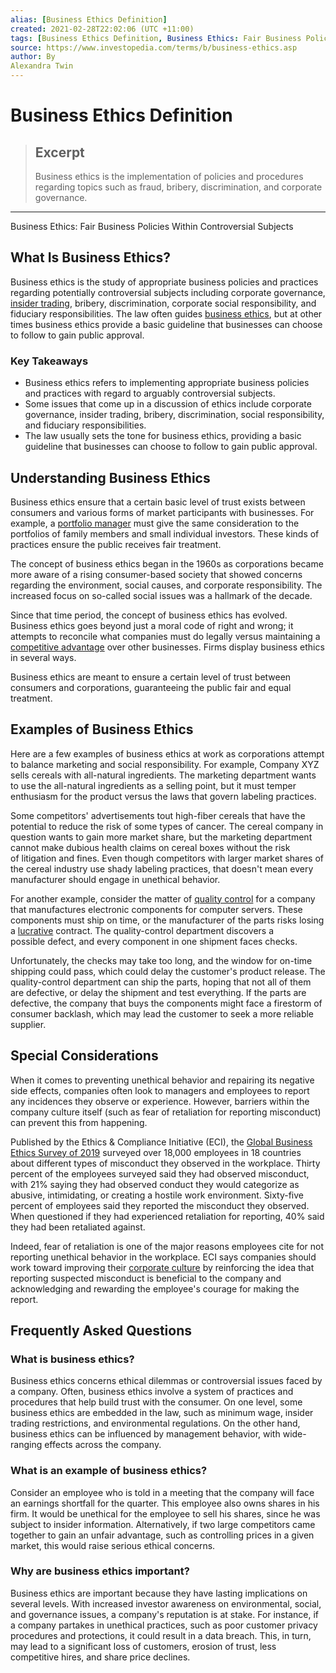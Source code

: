 ```yaml
---
alias: [Business Ethics Definition]
created: 2021-02-28T22:02:06 (UTC +11:00)
tags: [Business Ethics Definition, Business Ethics: Fair Business Policies Within Controversial Subjects]
source: https://www.investopedia.com/terms/b/business-ethics.asp
author: By
Alexandra Twin
---
```


# Business Ethics Definition

> ## Excerpt
> Business ethics is the implementation of policies and procedures regarding topics such as fraud, bribery, discrimination, and corporate governance.

---

Business Ethics: Fair Business Policies Within Controversial Subjects
## What Is Business Ethics?

Business ethics is the study of appropriate business policies and practices regarding potentially controversial subjects including corporate governance, [insider trading](https://www.investopedia.com/terms/i/insidertrading.asp), bribery, discrimination, corporate social responsibility, and fiduciary responsibilities. The law often guides [business ethics](https://www.investopedia.com/ask/answers/040815/why-are-business-ethics-important.asp), but at other times business ethics provide a basic guideline that businesses can choose to follow to gain public approval.

### Key Takeaways

-   Business ethics refers to implementing appropriate business policies and practices with regard to arguably controversial subjects.
-   Some issues that come up in a discussion of ethics include corporate governance, insider trading, bribery, discrimination, social responsibility, and fiduciary responsibilities.
-   The law usually sets the tone for business ethics, providing a basic guideline that businesses can choose to follow to gain public approval.

## Understanding Business Ethics

Business ethics ensure that a certain basic level of trust exists between consumers and various forms of market participants with businesses. For example, a [portfolio manager](https://www.investopedia.com/terms/p/portfoliomanager.asp) must give the same consideration to the portfolios of family members and small individual investors. These kinds of practices ensure the public receives fair treatment.

The concept of business ethics began in the 1960s as corporations became more aware of a rising consumer-based society that showed concerns regarding the environment, social causes, and corporate responsibility. The increased focus on so-called social issues was a hallmark of the decade.

Since that time period, the concept of business ethics has evolved. Business ethics goes beyond just a moral code of right and wrong; it attempts to reconcile what companies must do legally versus maintaining a [competitive advantage](https://www.investopedia.com/terms/c/competitive_advantage.asp) over other businesses. Firms display business ethics in several ways.

Business ethics are meant to ensure a certain level of trust between consumers and corporations, guaranteeing the public fair and equal treatment.

## Examples of Business Ethics

Here are a few examples of business ethics at work as corporations attempt to balance marketing and social responsibility. For example, Company XYZ sells cereals with all-natural ingredients. The marketing department wants to use the all-natural ingredients as a selling point, but it must temper enthusiasm for the product versus the laws that govern labeling practices.

Some competitors' advertisements tout high-fiber cereals that have the potential to reduce the risk of some types of cancer. The cereal company in question wants to gain more market share, but the marketing department cannot make dubious health claims on cereal boxes without the risk of litigation and fines. Even though competitors with larger market shares of the cereal industry use shady labeling practices, that doesn't mean every manufacturer should engage in unethical behavior.

For another example, consider the matter of [quality control](https://www.investopedia.com/terms/q/quality-control.asp) for a company that manufactures electronic components for computer servers. These components must ship on time, or the manufacturer of the parts risks losing a [lucrative](https://www.investopedia.com/terms/l/lucrative.asp) contract. The quality-control department discovers a possible defect, and every component in one shipment faces checks.

Unfortunately, the checks may take too long, and the window for on-time shipping could pass, which could delay the customer's product release. The quality-control department can ship the parts, hoping that not all of them are defective, or delay the shipment and test everything. If the parts are defective, the company that buys the components might face a firestorm of consumer backlash, which may lead the customer to seek a more reliable supplier.

## Special Considerations

When it comes to preventing unethical behavior and repairing its negative side effects, companies often look to managers and employees to report any incidences they observe or experience. However, barriers within the company culture itself (such as fear of retaliation for reporting misconduct) can prevent this from happening.

Published by the Ethics & Compliance Initiative (ECI), the [Global Business Ethics Survey of 2019](https://www.ethics.org/workplace-behavior-business-ethics-compliance-report-2019/) surveyed over 18,000 employees in 18 countries about different types of misconduct they observed in the workplace. Thirty percent of the employees surveyed said they had observed misconduct, with 21% saying they had observed conduct they would categorize as abusive, intimidating, or creating a hostile work environment. Sixty-five percent of employees said they reported the misconduct they observed. When questioned if they had experienced retaliation for reporting, 40% said they had been retaliated against.

Indeed, fear of retaliation is one of the major reasons employees cite for not reporting unethical behavior in the workplace. ECI says companies should work toward improving their [corporate culture](https://www.investopedia.com/terms/c/corporate-culture.asp) by reinforcing the idea that reporting suspected misconduct is beneficial to the company and acknowledging and rewarding the employee's courage for making the report.

## Frequently Asked Questions

### What is business ethics?

Business ethics concerns ethical dilemmas or controversial issues faced by a company. Often, business ethics involve a system of practices and procedures that help build trust with the consumer. On one level, some business ethics are embedded in the law, such as minimum wage, insider trading restrictions, and environmental regulations. On the other hand, business ethics can be influenced by management behavior, with wide-ranging effects across the company.

### What is an example of business ethics?

Consider an employee who is told in a meeting that the company will face an earnings shortfall for the quarter. This employee also owns shares in his firm. It would be unethical for the employee to sell his shares, since he was subject to insider information. Alternatively, if two large competitors came together to gain an unfair advantage, such as controlling prices in a given market, this would raise serious ethical concerns.

### Why are business ethics important?

Business ethics are important because they have lasting implications on several levels. With increased investor awareness on environmental, social, and governance issues, a company's reputation is at stake. For instance, if a company partakes in unethical practices, such as poor customer privacy procedures and protections, it could result in a data breach. This, in turn, may lead to a significant loss of customers, erosion of trust, less competitive hires, and share price declines.
